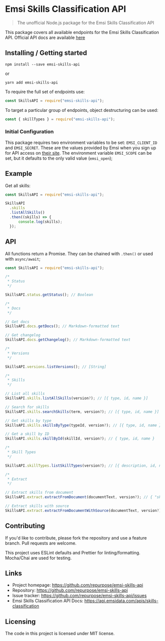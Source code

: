 # Emsi Skills Classification API
> The unofficial Node.js package for the Emsi Skills Classification API

This package covers all available endpoints for the Emsi Skills Classification API. Official API docs are available [here](https://api.emsidata.com/apis/skills-classification)

## Installing / Getting started

```shell
npm install --save emsi-skills-api
```

or 

```shell
yarn add emsi-skills-api
```

To require the full set of endpoints use:

```javascript
const SkillsAPI = require("emsi-skills-api");
```

To target a particular group of endpoints, object destructuring can be used:

```javascript
const { skillTypes } = require("emsi-skills-api");
```

### Initial Configuration

This package requires two environment variables to be set: `EMSI_CLIENT_ID` and `EMSI_SECRET`. These are the values provided by Emsi when you sign up for API access on [their site](https://skills.emsidata.com/). The environment variable `EMSI_SCOPE` can be set, but it defaults to the only valid value (`emsi_open`);

## Example

Get all skills:


```javascript
const SkillsAPI = require("emsi-skills-api");

SkillsAPI
  .skills
  .listAllSkills()
  .then((skills) => {
      console.log(skills);
  });
```

## API

All functions return a Promise. They can be chained with `.then()` or used with `async/await`;

```javascript
const SkillsAPI = require("emsi-skills-api");

/*
 * Status
 */

SkillsAPI.status.getStatus(); // Boolean

/*
 * Docs
 */

// Get docs
SkillsAPI.docs.getDocs(); // Markdown-formatted text

// Get changelog
SkillsAPI.docs.getChangelog(); // Markdown-formatted text

/*
 * Versions
 */

SkillsAPI.versions.listVersions(); // [String]

/*
 * Skills
 */

// List all skills
SkillsAPI.skills.listAllSkills(version?); // [{ type, id, name }]

// Search for skills
SkillsAPI.skills.searchSkills(term, version?); // [{ type, id, name }]

// Get skills by type
SkillsAPI.skills.skillsByType(typeId, version?); // [{ type, id, name }]

// Get a skill by ID
SkillsAPI.skills.skillById(skillId, version?); // { type, id, name }

/*
 * Skill Types
 */

SkillsAPI.skillTypes.listSkillTypes(version?); // [{ description, id, name }]

/*
 * Extract
 */

// Extract skills from document
SkillsAPI.extract.extractFromDocument(documentText, version?); // { "skills": [{ type, id, name }] }

// Extract skills with source
SkillsAPI.extract.extractFromDocumentWithSource(documentText, version?); // { "trace": [Object] }
```

## Contributing

If you'd like to contribute, please fork the repository and use a feature
branch. Pull requests are welcome.

This project uses ESLint defaults and Prettier for linting/formatting. Mocha/Chai are used for testing.

## Links

- Project homepage: https://github.com/repurpose/emsi-skills-api
- Repository: https://github.com/repurpose/emsi-skills-api
- Issue tracker: https://github.com/repurpose/emsi-skills-api/issues
- Emsi Skills Classification API Docs: https://api.emsidata.com/apis/skills-classification

## Licensing

The code in this project is licensed under MIT license.